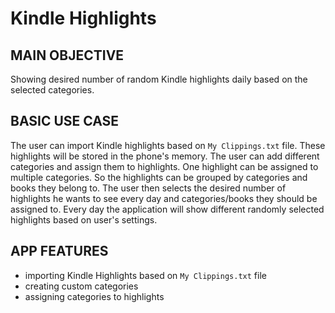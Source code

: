 # Kindle Highlights

## MAIN OBJECTIVE
Showing desired number of random Kindle highlights daily based on the selected categories.

## BASIC USE CASE
The user can import Kindle highlights based on `My Clippings.txt` file. These highlights will be stored in the phone's memory. The user can add different categories and assign them to highlights. One highlight can be assigned to multiple categories. So the highlights can be grouped by categories and books they belong to. The user then selects the desired number of highlights he wants to see every day and categories/books they should be assigned to. Every day the application will show different randomly selected highlights based on user's settings.

## APP FEATURES
- importing Kindle Highlights based on `My Clippings.txt` file
- creating custom categories
- assigning categories to highlights